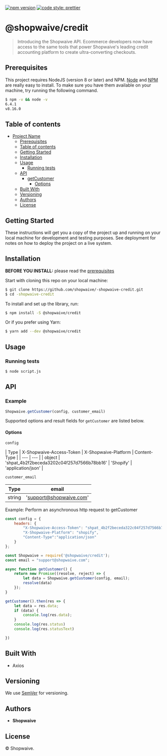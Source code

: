 ﻿[![npm version](https://d25lcipzij17d.cloudfront.net/badge.svg?id=js&r=r&ts=1683906897&type=6e&v=1.0.0&x2=0)](https://www.npmjs.com/package/@shopwaive/credit)
[![code style: prettier](https://img.shields.io/badge/code_style-prettier-ff69b4.svg?style=flat-square)](https://github.com/prettier/prettier)

# @shopwaive/credit

> Introducing the Shopwaive API. Ecommerce developers now have access to the same tools that power Shopwaive's leading credit accounting platform to create ultra-converting checkouts.

## Prerequisites

This project requires NodeJS (version 8 or later) and NPM.
[Node](http://nodejs.org/) and [NPM](https://npmjs.org/) are really easy to install.
To make sure you have them available on your machine,
try running the following command.

```sh
$ npm -v && node -v
6.4.1
v8.16.0
```

## Table of contents

- [Project Name](#project-name)
  - [Prerequisites](#prerequisites)
  - [Table of contents](#table-of-contents)
  - [Getting Started](#getting-started)
  - [Installation](#installation)
  - [Usage](#usage)
    - [Running tests](#running-tests)
  - [API](#api)
    - [getCustomer](#getcustomer)
      - [Options](#options)
  - [Built With](#built-with)
  - [Versioning](#versioning)
  - [Authors](#authors)
  - [License](#license)

## Getting Started

These instructions will get you a copy of the project up and running on your local machine for development and testing purposes. See deployment for notes on how to deploy the project on a live system.

## Installation

**BEFORE YOU INSTALL:** please read the [prerequisites](#prerequisites)

Start with cloning this repo on your local machine:

```sh
$ git clone https://github.com/shopwaive/-shopwaive-credit.git
$ cd -shopwaive-credit
```

To install and set up the library, run:

```sh
$ npm install -S @shopwaive/credit
```

Or if you prefer using Yarn:

```sh
$ yarn add --dev @shopwaive/credit
```

## Usage

### Running tests

```sh
$ node script.js
```

## API

### Example

```js
Shopwaive.getCustomer(config, customer_email)
```

Supported options and result fields for `getCustomer` are listed below.

#### Options

`config`

| Type | X-Shopwaive-Access-Token | X-Shopwaive-Platform | Content-Type |
| --- | --- |
| object | '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16' | 'Shopify' | 'application/json' |

`customer_email`

| Type | email |
| --- | --- |
| string | 'support@shopwaive.com' |

Example:
Perform an asynchronous http request to getCustomer

```js
const config = {
    headers: {
        "X-Shopwaive-Access-Token": "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6",
        "X-Shopwaive-Platform": "shopify",
        "Content-Type":"application/json"
    }
};

const Shopwaive = require('@shopwaive/credit');
const email = "support@shopwaive.com";

async function getCustomer() {
    return new Promise((resolve, reject) => {
        let data = Shopwaive.getCustomer(config, email);
        resolve(data)
    });
}

getCustomer().then(res => {
    let data = res.data;
    if (data) {
        console.log(res.data);
    }
    console.log(res.status)
    console.log(res.statusText)

})
```

## Built With

* Axios

## Versioning

We use [SemVer](http://semver.org/) for versioning.

## Authors

* **Shopwaive**

## License

© Shopwaive.
